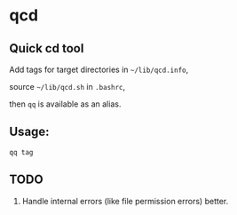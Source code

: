 # qcd
## Quick cd tool

Add tags for target directories in `~/lib/qcd.info`,

source `~/lib/qcd.sh` in `.bashrc`,

then `qq` is available as an alias.

## Usage:

`qq tag`

## TODO
1. Handle internal errors (like file permission errors) better.
